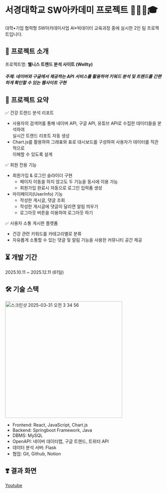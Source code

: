 # **서경대학교 SW아카데미 프로젝트 👩🏻‍💻🎓**
대학•기업 협력형 SW아카데미사업 AI•빅데이터 교육과정 중에 실시한 2인 팀 프로젝트입니다.

## **🌟 프로젝트 소개**
프로젝트명: **웰니스 트렌드 분석 사이트 (Wellty)**
##### 주제: 네이버와 구글에서 제공하는 API 서비스를 활용하여 키워드 분석 및 트렌드를 간편하게 확인할 수 있는 웹사이트 구현 

## **📌 프로젝트 요약**
✅ 건강 트렌드 분석 리포트
  - 사용자의 검색어를 통해 네이버 API, 구글 API, 유튜브 API로 수집한 데이터들을 분석하여<br> 실시간 트렌드 리포트 자동 생성
  - Chart.js를 활용하여 그래표와 표로 대시보드를 구성하여 사용자가 데이터를 직관적으로<br> 이해할 수 있도록 설계

✅ 회원 전용 기능
  - 회원가입 & 로그인 슬라이더 구현
    - 페이지 이동을 하지 않고도 두 기능을 동시에 이용 가능
    - 회원가입 완료시 자동으로 로그인 입력폼 생성
  - 마이페이지(UserInfo) 기능
    - 작성한 게시글, 댓글 조회
    - 작성한 게시글에 댓글이 달리면 알림 띄우기
    - 로그아웃 버튼을 이용하여 로그아웃 하기

✅ 사용자 소통 게시판 플랫폼
  - 건강 관련 키워드를 카테고리별로 분류
  - 자유롭게 소통할 수 있는 댓글 및 알림 기능을 사용한 커뮤니티 공간 제공

## **⏳ 개발 기간**
2025.10.11 ~ 2025.12.11 (61일)

## **🛠️ 기술 스택**
<img width="376" alt="스크린샷 2025-03-31 오전 3 34 56" src="https://github.com/user-attachments/assets/ea6174ee-375f-4c78-b440-6a3365bb3b6f" />

- Frontend: React, JavaScript, Chart.js
- Backend: Springboot Framework, Java
- DBMS: MySQL
- OpenAPI: 네이버 데이터랩, 구글 트렌드, 트위터 API
- 데이터 분석 서버: Flask
- 협업: Git, Github, Notion


## **❣️ 결과 화면**

[Youtube](https://youtu.be/kS-WeAXI6u8)




